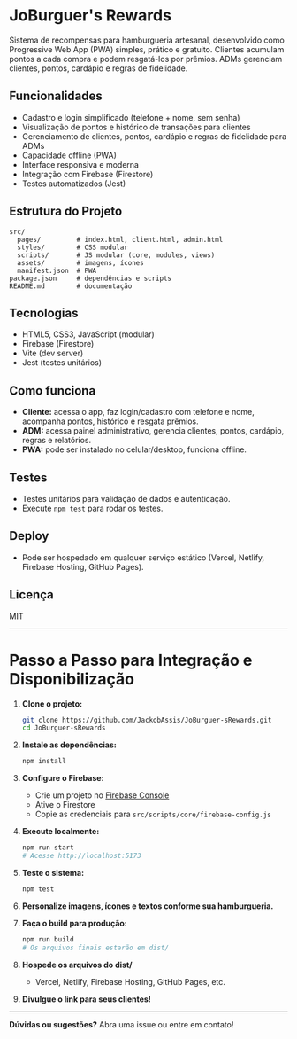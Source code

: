 # JoBurguer's Rewards

Sistema de recompensas para hamburgueria artesanal, desenvolvido como Progressive Web App (PWA) simples, prático e gratuito. Clientes acumulam pontos a cada compra e podem resgatá-los por prêmios. ADMs gerenciam clientes, pontos, cardápio e regras de fidelidade.

## Funcionalidades
- Cadastro e login simplificado (telefone + nome, sem senha)
- Visualização de pontos e histórico de transações para clientes
- Gerenciamento de clientes, pontos, cardápio e regras de fidelidade para ADMs
- Capacidade offline (PWA)
- Interface responsiva e moderna
- Integração com Firebase (Firestore)
- Testes automatizados (Jest)

## Estrutura do Projeto
```
src/
  pages/         # index.html, client.html, admin.html
  styles/        # CSS modular
  scripts/       # JS modular (core, modules, views)
  assets/        # imagens, ícones
  manifest.json  # PWA
package.json     # dependências e scripts
README.md        # documentação
```

## Tecnologias
- HTML5, CSS3, JavaScript (modular)
- Firebase (Firestore)
- Vite (dev server)
- Jest (testes unitários)

## Como funciona
- **Cliente:** acessa o app, faz login/cadastro com telefone e nome, acompanha pontos, histórico e resgata prêmios.
- **ADM:** acessa painel administrativo, gerencia clientes, pontos, cardápio, regras e relatórios.
- **PWA:** pode ser instalado no celular/desktop, funciona offline.

## Testes
- Testes unitários para validação de dados e autenticação.
- Execute `npm test` para rodar os testes.

## Deploy
- Pode ser hospedado em qualquer serviço estático (Vercel, Netlify, Firebase Hosting, GitHub Pages).

## Licença
MIT

---

# Passo a Passo para Integração e Disponibilização

1. **Clone o projeto:**
   ```sh
   git clone https://github.com/JackobAssis/JoBurguer-sRewards.git
   cd JoBurguer-sRewards
   ```

2. **Instale as dependências:**
   ```sh
   npm install
   ```

3. **Configure o Firebase:**
   - Crie um projeto no [Firebase Console](https://console.firebase.google.com/)
   - Ative o Firestore
   - Copie as credenciais para `src/scripts/core/firebase-config.js`

4. **Execute localmente:**
   ```sh
   npm run start
   # Acesse http://localhost:5173
   ```

5. **Teste o sistema:**
   ```sh
   npm test
   ```

6. **Personalize imagens, ícones e textos conforme sua hamburgueria.**

7. **Faça o build para produção:**
   ```sh
   npm run build
   # Os arquivos finais estarão em dist/
   ```

8. **Hospede os arquivos do dist/**
   - Vercel, Netlify, Firebase Hosting, GitHub Pages, etc.

9. **Divulgue o link para seus clientes!**

---

**Dúvidas ou sugestões?**
Abra uma issue ou entre em contato!